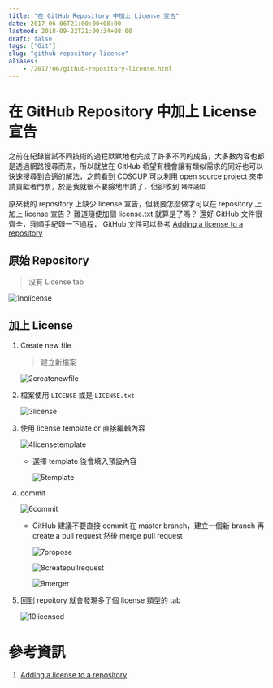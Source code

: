 ```yaml
---
title: "在 GitHub Repository 中加上 License 宣告"
date: 2017-06-06T21:00:00+08:00
lastmod: 2018-09-22T21:00:34+08:00
draft: false
tags: ["Git"]
slug: "github-repository-license"
aliases:
    - /2017/06/github-repository-license.html
---
```

# 在 GitHub Repository 中加上 License 宣告
之前在紀錄嘗試不同技術的過程默默地也完成了許多不同的成品，大多數內容也都是透過網路搜尋而來，所以就放在 GitHub 希望有機會讓有類似需求的同好也可以快速搜尋到合適的解法，之前看到 COSCUP 可以利用 open source project 來申請貢獻者門票，於是我就很不要臉地申請了，但卻收到 `補件通知`

原來我的 repository 上缺少 license 宣告，但我要怎麼做才可以在 repository 上加上 license 宣告？ 難道隨便加個 license.txt 就算是了嗎？ 還好 GitHub 文件很齊全，我順手紀錄一下過程， GitHub 文件可以參考 [Adding a license to a repository](https://help.github.com/articles/adding-a-license-to-a-repository/)

## 原始 Repository

> 沒有 License tab

![1nolicense](https://cloud.githubusercontent.com/assets/3851540/26813839/a9efdd1a-4ab3-11e7-8498-dc8d72c36712.png)

## 加上 License

1.  Create new file

    > 建立新檔案

    ![2createnewfile](https://cloud.githubusercontent.com/assets/3851540/26813840/a9f1085c-4ab3-11e7-8e9a-50a8261abeba.png)

2.  檔案使用 `LICENSE` 或是 `LICENSE.txt`

    ![3license](https://cloud.githubusercontent.com/assets/3851540/26813841/aa16a5a8-4ab3-11e7-9320-04f1359a7783.png)

3.  使用 license template or 直接編輯內容

    ![4licensetemplate](https://cloud.githubusercontent.com/assets/3851540/26813842/aa1ad5b0-4ab3-11e7-9479-fb5194f29bdb.png)

    *   選擇 template 後會填入預設內容

        ![5template](https://cloud.githubusercontent.com/assets/3851540/26813833/a9c37112-4ab3-11e7-98bf-b62dd0f21949.png)

4.  commit

    ![6commit](https://cloud.githubusercontent.com/assets/3851540/26813835/a9c6bd2c-4ab3-11e7-99b0-fb844d543110.png)

    *   GitHub 建議不要直接 commit 在 master branch，建立一個新 branch 再 create a pull request 然後 merge pull request

        ![7propose](https://cloud.githubusercontent.com/assets/3851540/26813834/a9c435b6-4ab3-11e7-8179-07bb1e67e04f.png)

        ![8createpullrequest](https://cloud.githubusercontent.com/assets/3851540/26813836/a9c81672-4ab3-11e7-80cd-ff19061e4e0d.png)

        ![9merger](https://cloud.githubusercontent.com/assets/3851540/26813837/a9ecdef8-4ab3-11e7-88c1-f3bd78606b82.png)

5.  回到 repoitory 就會發現多了個 license 類型的 tab

    ![10licensed](https://cloud.githubusercontent.com/assets/3851540/26813838/a9eee48c-4ab3-11e7-89bb-e9ba8570b896.png)

# 參考資訊

1.  [Adding a license to a repository](https://help.github.com/articles/adding-a-license-to-a-repository/)
